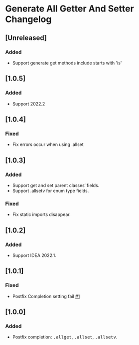 <!-- Keep a Changelog guide -> https://keepachangelog.com -->

# Generate All Getter And Setter Changelog

## [Unreleased]
### Added
- Support generate get methods include starts with 'is'

## [1.0.5]
### Added
- Support 2022.2

## [1.0.4]
### Fixed
- Fix errors occur when using .allset

## [1.0.3]
### Added
- Support get and set parent classes‘ fields.
- Support .allsetv for enum type fields.

### Fixed
- Fix static imports disappear.

## [1.0.2]
### Added
- Support IDEA 2022.1.

## [1.0.1]
### Fixed
- Postfix Completion setting fail [#1](https://github.com/LiLittleCat/intellij-generate-all-getter-and-setter/issues/1)

## [1.0.0]
### Added
- Postfix completion: <kbd>.allget</kbd>, <kbd>.allset</kbd>, <kbd>.allsetv</kbd>.